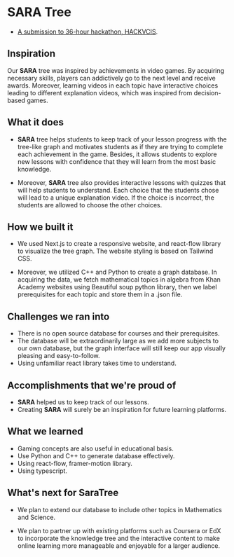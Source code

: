 # SARA Tree

- [A submission to 36-hour hackathon, HACKVCIS](https://devpost.com/software/saratree).

## Inspiration

Our **SARA** tree was inspired by achievements in video games. By acquiring necessary skills, players can addictively go to the next level and receive awards. Moreover, learning videos in each topic have interactive choices leading to different explanation videos, which was inspired from decision-based games.

## What it does

- **SARA** tree helps students to keep track of your lesson progress with the tree-like graph and motivates students as if they are trying to complete each achievement in the game. Besides, it allows students to explore new lessons with confidence that they will learn from the most basic knowledge.

- Moreover, **SARA** tree also provides interactive lessons with quizzes that will help students to understand. Each choice that the students chose will lead to a unique explanation video. If the choice is incorrect, the students are allowed to choose the other choices.

## How we built it

- We used Next.js to create a responsive website, and react-flow library to visualize the tree graph. The website styling is based on Tailwind CSS.

- Moreover, we utilized C++ and Python to create a graph database. In acquiring the data, we fetch mathematical topics in algebra from Khan Academy websites using Beautiful soup python library, then we label prerequisites for each topic and store them in a .json file.

## Challenges we ran into

- There is no open source database for courses and their prerequisites.
- The database will be extraordinarily large as we add more subjects to our own database, but the graph interface will still keep our app visually pleasing and easy-to-follow.
- Using unfamiliar react library takes time to understand.

## Accomplishments that we're proud of

- **SARA** helped us to keep track of our lessons.
- Creating **SARA** will surely be an inspiration for future learning platforms.

## What we learned

- Gaming concepts are also useful in educational basis.
- Use Python and C++ to generate database effectively.
- Using react-flow, framer-motion library.
- Using typescript.

## What's next for SaraTree

- We plan to extend our database to include other topics in Mathematics and Science.

- We plan to partner up with existing platforms such as Coursera or EdX to incorporate the knowledge tree and the interactive content to make online learning more manageable and enjoyable for a larger audience.
